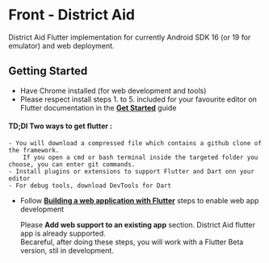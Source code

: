 # Front - District Aid

District Aid Flutter implementation for currently Android SDK 16 (or 19 for emulator) and web deployment.

## Getting Started
* Have Chrome installed (for web development and tools)
* Please respect install steps 1. to 5. included for your favourite editor on Flutter documentation in the [**Get Started**](https://flutter.dev/docs/get-started/install) guide
#### TD;Dl Two ways to get flutter :

    - You will download a compressed file which contains a github clone of the framework. 
        If you open a cmd or bash terminal inside the targeted folder you choose, you can enter git commands.
    - Install plugins or extensions to support Flutter and Dart onn your editor
    - For debug tools, download DevTools for Dart

* Follow [**Building a web application with Flutter**](https://flutter.dev/docs/get-started/web) steps to enable web app development

    Please **Add web support to an existing app** section. District Aid flutter app is already supported.<br/>
    Becareful, after doing these steps, you will work with a Flutter Beta version, stil in development.


#


